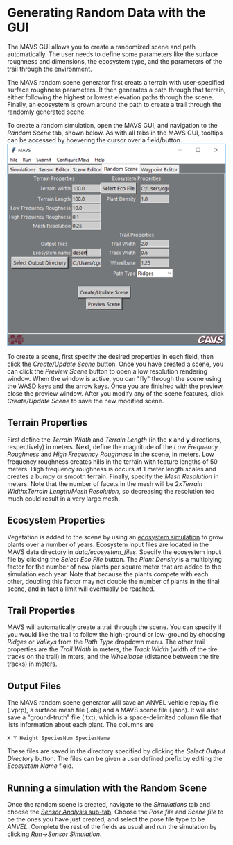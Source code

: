 # Generating Random Data with the GUI
The MAVS GUI allows you to create a randomized scene and path automatically. The user needs to define some parameters like the surface roughness and dimensions, the ecosystem type, and the parameters of the trail through the environment.

The MAVS random scene generator first creats a terrain with user-specified surface roughness parameters. It then generates a path through that terrain, either following the highest or lowest elevation paths through the scene. Finally, an ecosystem is grown around the path to create a trail through the randomly generated scene.

To create a random simulation, open the MAVS GUI, and navigation to the *Random Scene* tab, shown below. As with all tabs in the MAVS GUI, tooltips can be accessed by hoevering the cursor over a field/button.
![Random Scene Tab](./random_scene_tab.png)

To create a scene, first specify the desired properties in each field, then click the *Create/Update Scene* button. Once you have created a scene, you can click the *Preview Scene* button to open a low resolution rendering window. When the window is active, you can "fly" through the scene using the WASD keys and the arrow keys. Once you are finished with the preview, close the preview window. After you modify any of the scene features, click *Create/Update Scene* to save the new modified scene.

## Terrain Properties
First define the *Terrain Width* and *Terrain Length* (in the **x** and **y** directions, respectively) in meters. Next, define the magnitude of the  *Low Frequency Roughness* and *High Frequency Roughness* in the scene, in meters. Low frequency roughness creates hills in the terrain with feature lengths of 50 meters. High frequency roughness is occurs at 1 meter length scales and creates a bumpy or smooth terrain. Finally, specify the *Mesh Resolution* in meters. Note that the number of facets in the mesh will be 2x*Terrain Width*x*Terrain Length*/*Mesh Resolution*, so decreasing the resolution too much could result in a very large mesh.

## Ecosystem Properties
Vegetation is added to the scene by using an [ecosystem simulation](../Environment/MavsEcosystemSimulation.md) to grow plants over a number of years. Ecosystem input files are located in the MAVS data directory in *data/ecosystem_files*. Specify the ecosystem input file by clicking the *Select Eco File* button. The *Plant Density* is a multiplying factor for the number of new plants per square meter that are added to the simulation each year. Note that because the plants compete with each other, doubling this factor may not double the number of plants in the final scene, and in fact a limit will eventually be reached.

## Trail Properties
MAVS will automatically create a trail through the scene. You can specify if you would like the trail to follow the high-ground or low-ground by choosing *Ridges* or *Valleys* from the *Path Type* dropdown menu. The other trail properties are the *Trail Width* in meters, the *Track Width* (width of the tire tracks on the trail) in mters, and the *Wheelbase* (distance between the tire tracks) in meters.

## Output Files
The MAVS random scene generator will save an ANVEL vehicle replay file (.vprp), a surface mesh file (.obj) and a MAVS scene file (.json). It will also save a "ground-truth" file (.txt), which is a space-delimited column file that lists information about each plant. The columns are 
```
X Y Height SpeciesNum SpeciesName
```
These files are saved in the directory specified by clicking the *Select Output Directory* button. The files can be given a user defined prefix by editing the *Ecosystem Name* field.

## Running a simulation with the Random Scene
Once the random scene is created, navigate to the *Simulations* tab and choose the [*Sensor Analysis* sub-tab](./RunningMavsGUI.md). Choose the *Pose file* and *Scene file* to be the ones you have just created, and select the pose file type to be *ANVEL*. Complete the rest of the fields as usual and run the simulation by clicking *Run->Sensor Simulation*.